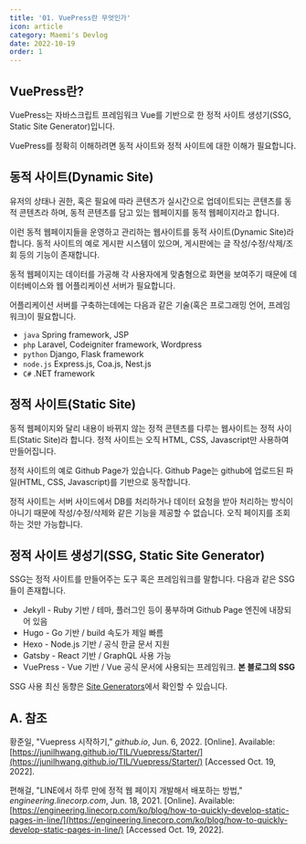 ```yaml
---
title: '01. VuePress란 무엇인가'
icon: article
category: Maemi's Devlog
date: 2022-10-19
order: 1
---
```


## VuePress란?
VuePress는 자바스크립트 프레임워크 Vue를 기반으로 한 정적 사이트 생성기(SSG, Static Site Generator)입니다.

VuePress를 정확히 이해하려면 동적 사이트와 정적 사이트에 대한 이해가 필요합니다.

## 동적 사이트(Dynamic Site)
유저의 상태나 권한, 혹은 필요에 따라 콘텐츠가 실시간으로 업데이트되는 콘텐츠를 동적 콘텐츠라 하며, 동적 콘텐츠를 담고 있는 웹페이지를 동적 웹페이지라고 합니다.

이런 동적 웹페이지들을 운영하고 관리하는 웹사이트를 동적 사이트(Dynamic Site)라 합니다. 동적 사이트의 예로 게시판 시스템이 있으며, 게시판에는 글 작성/수정/삭제/조회 등의 기능이 존재합니다.

동적 웹페이지는 데이터를 가공해 각 사용자에게 맞춤혐으로 화면을 보여주기 때문에 데이터베이스와 웹 어플리케이션 서버가 필요합니다.

어플리케이션 서버를 구축하는데에는 다음과 같은 기술(혹은 프로그래밍 언어, 프레임워크)이 필요합니다.

- `java` Spring framework, JSP
- `php` Laravel, Codeigniter framework, Wordpress
- `python` Django, Flask framework
- `node.js` Express.js, Coa.js, Nest.js
- `C#` .NET framework

## 정적 사이트(Static Site)
동적 웹페이지와 달리 내용이 바뀌지 않는 정적 콘텐츠를 다루는 웹사이트는 정적 사이트(Static Site)라 합니다. 정적 사이트는 오직 HTML, CSS, Javascript만 사용하여 만들어집니다.

정적 사이트의 예로 Github Page가 있습니다. Github Page는 github에 업로드된 파일(HTML, CSS, Javascript)를 기반으로 동작합니다.

정적 사이트는 서버 사이드에서 DB를 처리하거나 데이터 요청을 받아 처리하는 방식이 아니기 때문에 작성/수정/삭제와 같은 기능을 제공할 수 없습니다. 오직 페이지를 조회하는 것만 가능합니다.

## 정적 사이트 생성기(SSG, Static Site Generator)
SSG는 정적 사이트를 만들어주는 도구 혹은 프레임워크를 말합니다. 다음과 같은 SSG들이 존재합니다.

- Jekyll - Ruby 기반 / 테마, 플러그인 등이 풍부하며 Github Page 엔진에 내장되어 있음
- Hugo - Go 기반 / build 속도가 제일 빠름
- Hexo - Node.js 기반 / 공식 한글 문서 지원
- Gatsby - React 기반 / GraphQL 사용 가능
- VuePress - Vue 기반 / Vue 공식 문서에 사용되는 프레임워크. **본 블로그의 SSG**

SSG 사용 최신 동향은 [Site Generators](https://jamstack.org/generators/)에서 확인할 수 있습니다.

## A. 참조
황준일, "Vuepress 시작하기," *github.io*, Jun. 6, 2022. [Online]. Available: [https://junilhwang.github.io/TIL/Vuepress/Starter/](https://junilhwang.github.io/TIL/Vuepress/Starter/) [Accessed Oct. 19, 2022].

편해걸, "LINE에서 하루 만에 정적 웹 페이지 개발해서 배포하는 방법," *engineering.linecorp.com*, Jun. 18, 2021. [Online]. Available: [https://engineering.linecorp.com/ko/blog/how-to-quickly-develop-static-pages-in-line/](https://engineering.linecorp.com/ko/blog/how-to-quickly-develop-static-pages-in-line/) [Accessed Oct. 19, 2022].

